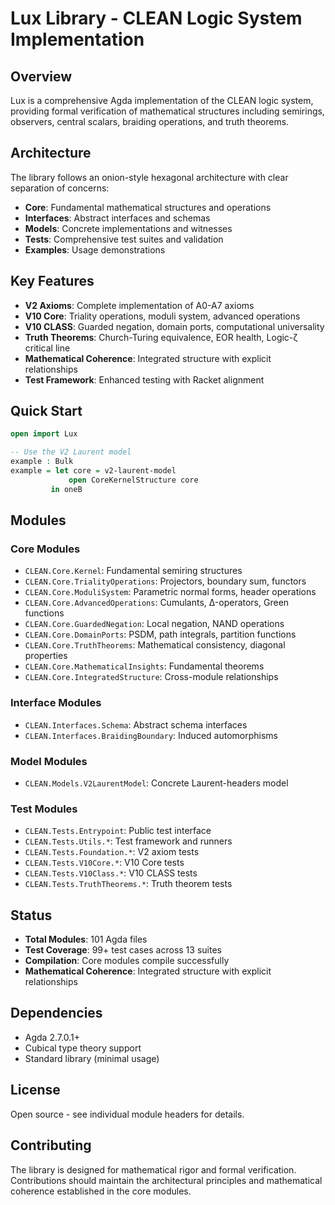 <!-- (c) 2025 AI.IMPACT GmbH -->

# Lux Library - CLEAN Logic System Implementation

## Overview

Lux is a comprehensive Agda implementation of the CLEAN logic system, providing formal verification of mathematical structures including semirings, observers, central scalars, braiding operations, and truth theorems.

## Architecture

The library follows an onion-style hexagonal architecture with clear separation of concerns:

- **Core**: Fundamental mathematical structures and operations
- **Interfaces**: Abstract interfaces and schemas
- **Models**: Concrete implementations and witnesses
- **Tests**: Comprehensive test suites and validation
- **Examples**: Usage demonstrations

## Key Features

- **V2 Axioms**: Complete implementation of A0-A7 axioms
- **V10 Core**: Triality operations, moduli system, advanced operations
- **V10 CLASS**: Guarded negation, domain ports, computational universality
- **Truth Theorems**: Church-Turing equivalence, EOR health, Logic-ζ critical line
- **Mathematical Coherence**: Integrated structure with explicit relationships
- **Test Framework**: Enhanced testing with Racket alignment

## Quick Start

```agda
open import Lux

-- Use the V2 Laurent model
example : Bulk
example = let core = v2-laurent-model
             open CoreKernelStructure core
         in oneB
```

## Modules

### Core Modules
- `CLEAN.Core.Kernel`: Fundamental semiring structures
- `CLEAN.Core.TrialityOperations`: Projectors, boundary sum, functors
- `CLEAN.Core.ModuliSystem`: Parametric normal forms, header operations
- `CLEAN.Core.AdvancedOperations`: Cumulants, Δ-operators, Green functions
- `CLEAN.Core.GuardedNegation`: Local negation, NAND operations
- `CLEAN.Core.DomainPorts`: PSDM, path integrals, partition functions
- `CLEAN.Core.TruthTheorems`: Mathematical consistency, diagonal properties
- `CLEAN.Core.MathematicalInsights`: Fundamental theorems
- `CLEAN.Core.IntegratedStructure`: Cross-module relationships

### Interface Modules
- `CLEAN.Interfaces.Schema`: Abstract schema interfaces
- `CLEAN.Interfaces.BraidingBoundary`: Induced automorphisms

### Model Modules
- `CLEAN.Models.V2LaurentModel`: Concrete Laurent-headers model

### Test Modules
- `CLEAN.Tests.Entrypoint`: Public test interface
- `CLEAN.Tests.Utils.*`: Test framework and runners
- `CLEAN.Tests.Foundation.*`: V2 axiom tests
- `CLEAN.Tests.V10Core.*`: V10 Core tests
- `CLEAN.Tests.V10Class.*`: V10 CLASS tests
- `CLEAN.Tests.TruthTheorems.*`: Truth theorem tests

## Status

- **Total Modules**: 101 Agda files
- **Test Coverage**: 99+ test cases across 13 suites
- **Compilation**: Core modules compile successfully
- **Mathematical Coherence**: Integrated structure with explicit relationships

## Dependencies

- Agda 2.7.0.1+
- Cubical type theory support
- Standard library (minimal usage)

## License

Open source - see individual module headers for details.

## Contributing

The library is designed for mathematical rigor and formal verification. Contributions should maintain the architectural principles and mathematical coherence established in the core modules.